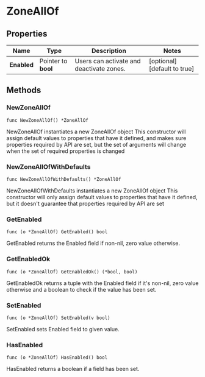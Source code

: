 # ZoneAllOf

## Properties

|Name | Type | Description | Notes|
|------------ | ------------- | ------------- | -------------|
|**Enabled** | Pointer to **bool** | Users can activate and deactivate zones. | [optional] [default to true]|

## Methods

### NewZoneAllOf

`func NewZoneAllOf() *ZoneAllOf`

NewZoneAllOf instantiates a new ZoneAllOf object
This constructor will assign default values to properties that have it defined,
and makes sure properties required by API are set, but the set of arguments
will change when the set of required properties is changed

### NewZoneAllOfWithDefaults

`func NewZoneAllOfWithDefaults() *ZoneAllOf`

NewZoneAllOfWithDefaults instantiates a new ZoneAllOf object
This constructor will only assign default values to properties that have it defined,
but it doesn't guarantee that properties required by API are set

### GetEnabled

`func (o *ZoneAllOf) GetEnabled() bool`

GetEnabled returns the Enabled field if non-nil, zero value otherwise.

### GetEnabledOk

`func (o *ZoneAllOf) GetEnabledOk() (*bool, bool)`

GetEnabledOk returns a tuple with the Enabled field if it's non-nil, zero value otherwise
and a boolean to check if the value has been set.

### SetEnabled

`func (o *ZoneAllOf) SetEnabled(v bool)`

SetEnabled sets Enabled field to given value.

### HasEnabled

`func (o *ZoneAllOf) HasEnabled() bool`

HasEnabled returns a boolean if a field has been set.


